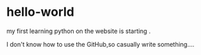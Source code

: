 # hello-world
my first learning python on the website is starting .





I don't know how to use the GitHub,so casually write something....

